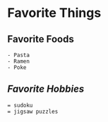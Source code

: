# Favorite Things #

## **Favorite Foods** ##
	- Pasta
	- Ramen
	- Poke
	
## _Favorite Hobbies_ ##
	= sudoku
	= jigsaw puzzles 